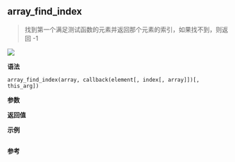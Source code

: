 ## array_find_index

> 找到第一个满足测试函数的元素并返回那个元素的索引，如果找不到，则返回 -1

![](https://img.shields.io/badge/-Array-blue)

**语法**

`array_find_index(array, callback(element[, index[, array]])[, this_arg])`

**参数**

**返回值**

**示例**

```js

```

**参考**
